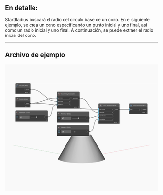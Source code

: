 ## En detalle:
StartRadius buscará el radio del círculo base de un cono. En el siguiente ejemplo, se crea un cono especificando un punto inicial y uno final, así como un radio inicial y uno final. A continuación, se puede extraer el radio inicial del cono.
___
## Archivo de ejemplo

![StartRadius](./Autodesk.DesignScript.Geometry.Cone.StartRadius_img.jpg)

